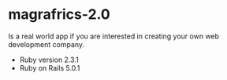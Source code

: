 # magrafrics-2.0
Is a real world app if you are interested in creating your own web development company.

* Ruby version 2.3.1
* Ruby on Rails 5.0.1



